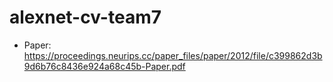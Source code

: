 # alexnet-cv-team7
- Paper: https://proceedings.neurips.cc/paper_files/paper/2012/file/c399862d3b9d6b76c8436e924a68c45b-Paper.pdf
